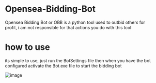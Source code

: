 # Opensea-Bidding-Bot
Opensea Bidding Bot or OBB is a python tool used to outbid others for profit, i am not responsible for that actions you do with this tool

# how to use
its simple to use, just run the BotSettings file then when you have the bot configured activate the Bot.exe file to start the bidding bot

![image](https://user-images.githubusercontent.com/95602665/159574021-8ef42cae-b9f0-400c-8e12-e94ba26efc6c.png)
